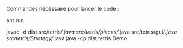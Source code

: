 Commandes nécéssaire pour lancer le code :

ant run

javac -d dist src/tetris/*.java src/tetris/pieces/*.java src/tetris/gui/*.java src/tetris/Strategy/*.java
java -cp dist tetris.Demo


